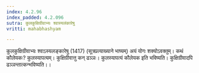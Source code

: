 ```yaml
---
index: 4.2.96
index_padded: 4.2.096
sutra: कुलकुक्षिग्रीवाभ्यः श्वास्यलंकारेषु
vritti: mahabhashyam

---
```

 कुलकुक्षिग्रीवाभ्यः श्वाऽस्यलङ्कारेषु (1417) (सूत्रप्रत्याख्याने भाष्यम्) अयं योगः शक्योऽवक्तुम्। कथं कौलेयकः? कुलस्यापत्यम्। कुक्षिग्रीवात्तु कन् ढञ्ञः। कुलस्यापत्यं कौलेयक इति भविष्यति। कुक्षिग्रीवादपि ढञ्ञन्तात्कन्भविष्यति।। 